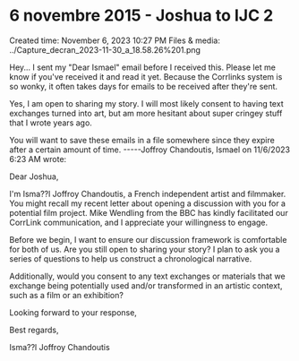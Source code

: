 # 6 novembre 2015 - Joshua to IJC 2

Created time: November 6, 2023 10:27 PM
Files & media: ../Capture_decran_2023-11-30_a_18.58.26%201.png

Hey... I sent my "Dear Ismael" email before I received this.  Please let me know if you've received it and read it yet.  Because the Corrlinks system is so wonky, it often takes days for emails to be received after they're sent.

Yes, I am open to sharing my story.  I will most likely consent to having text exchanges turned into art, but am more hesitant about super cringey stuff that I wrote years ago.

You will want to save these emails in a file somewhere since they expire after a certain amount of time.
-----Joffroy Chandoutis, Ismael on 11/6/2023 6:23 AM wrote:

> 
> 

Dear Joshua,

I'm Isma??l Joffroy Chandoutis, a French independent artist and filmmaker. You might recall my recent letter about opening a discussion with you for a potential film project. Mike Wendling from the BBC has kindly facilitated our CorrLink communication, and I appreciate your willingness to engage.

Before we begin, I want to ensure our discussion framework is comfortable for both of us. Are you still open to sharing your story? I plan to ask you a series of questions to help us construct a chronological narrative.

Additionally, would you consent to any text exchanges or materials that we exchange being potentially used and/or transformed in an artistic context, such as a film or an exhibition?

Looking forward to your response,

Best regards,

Isma??l Joffroy Chandoutis